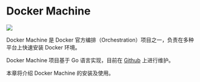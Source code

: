 # Docker Machine

![](https://docs.docker.com/machine/img/machine.png)

Docker Machine 是 Docker 官方编排（Orchestration）项目之一，负责在多种平台上快速安装 Docker 环境。

Docker Machine 项目基于 Go 语言实现，目前在 [Github](https://github.com/docker/machine) 上进行维护。

本章将介绍 Docker Machine 的安装及使用。

